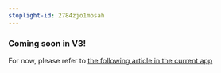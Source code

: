 ```yaml
---
stoplight-id: 2784zjo1mosah
---
```


### Coming soon in V3!

For now, please refer to [the following article in the current app](https://caplena.com/docs/knowledge-base/2784zjo1mosah-integrations-in-detail)
